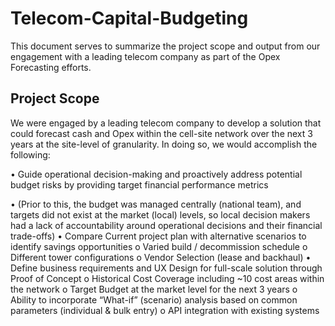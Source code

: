 # Telecom-Capital-Budgeting
This document serves to summarize the project scope and output from our engagement with a leading telecom company as part of the Opex Forecasting efforts.






## Project Scope
We were engaged by a leading telecom company to develop a solution that could forecast cash and Opex within the cell-site network over the next 3 years at the site-level of granularity.  In doing so, we would accomplish the following:

•	Guide operational decision-making and proactively address potential budget risks by providing target financial performance metrics 

•	(Prior to this, the budget was managed centrally (national team), and targets did not exist at the market (local) levels, so local decision makers had a lack of accountability around operational decisions and their financial trade-offs)
•	Compare Current project plan with alternative scenarios to identify savings opportunities
o	Varied build / decommission schedule
o	Different tower configurations
o	Vendor Selection (lease and backhaul)
•	Define business requirements and UX Design for full-scale solution through Proof of Concept
o	Historical Cost Coverage including ~10 cost areas within the network
o	Target Budget at the market level for the next 3 years
o	Ability to incorporate “What-if” (scenario) analysis based on common parameters (individual & bulk entry)
o	API integration with existing systems


